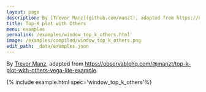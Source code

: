 ```yaml
---
layout: page
description: By [Trevor Manz](github.com/manzt), adapted from https://observablehq.com/@manzt/top-k-plot-with-others-vega-lite-example.
title: Top-K plot with Others
menu: examples
permalink: /examples/window_top_k_others.html
image: /examples/compiled/window_top_k_others.png
edit_path: _data/examples.json
---
```


By [Trevor Manz](github.com/manzt), adapted from https://observablehq.com/@manzt/top-k-plot-with-others-vega-lite-example.

{% include example.html spec='window_top_k_others'%}
